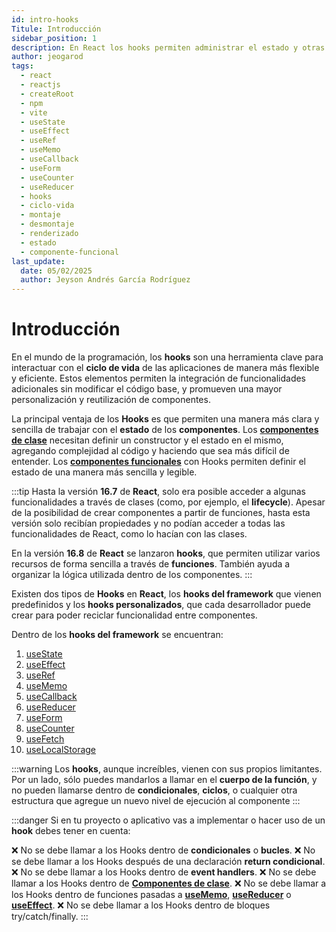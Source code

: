 ```yaml
---
id: intro-hooks
Titule: Introducción
sidebar_position: 1
description: En React los hooks permiten administrar el estado y otras funciones sin tener que escribir una clase.
author: jeogarod
tags:
  - react
  - reactjs
  - createRoot
  - npm
  - vite
  - useState
  - useEffect
  - useRef
  - useMemo
  - useCallback
  - useForm
  - useCounter
  - useReducer
  - hooks
  - ciclo-vida
  - montaje
  - desmontaje
  - renderizado
  - estado
  - componente-funcional
last_update:
  date: 05/02/2025
  author: Jeyson Andrés García Rodríguez
---
```


# Introducción

En el mundo de la programación, los **hooks** son una herramienta clave para interactuar con el **ciclo de vida** de las aplicaciones de manera más flexible y eficiente. Estos elementos permiten la integración de funcionalidades adicionales sin modificar el código base, y promueven una mayor personalización y reutilización de componentes. 

La principal ventaja de los **Hooks** es que permiten una manera más clara y sencilla de trabajar con el **estado** de los **componentes**. Los [**componentes de clase**](/docs/programacion/reactjs/proyecto/componente-clase.md) necesitan definir un constructor y el estado en el mismo, agregando complejidad al código y haciendo que sea más difícil de entender. Los [**componentes funcionales**](/docs/programacion/reactjs/proyecto/componente-funcional.md) con Hooks permiten definir el estado de una manera más sencilla y legible.

:::tip
Hasta la versión **16.7** de **React**, solo era posible acceder a algunas funcionalidades a través de clases (como, por ejemplo, el **lifecycle**). Apesar de la posibilidad de crear componentes a partir de funciones, hasta esta versión solo recibían propiedades y no podían acceder a todas las funcionalidades de React, como lo hacían con las clases.

En la versión **16.8** de **React** se lanzaron **hooks**, que permiten utilizar varios recursos de forma sencilla a través de **funciones**. También ayuda a organizar la lógica utilizada dentro de los componentes.
:::

Existen dos tipos de **Hooks** en **React**, los **hooks del framework** que vienen predefinidos y los **hooks personalizados**, que cada desarrollador puede crear para poder reciclar funcionalidad entre componentes.

Dentro de los **hooks del framework** se encuentran:

1. [useState](/docs/programacion/reactjs/hooks/useState.md) 
2. [useEffect](/docs/programacion/reactjs/hooks/useEffect.md)
3. [useRef](/docs/programacion/reactjs/hooks/useRef.md) 
4. [useMemo](/docs/programacion/reactjs/hooks/useMemo.md) 
5. [useCallback](/docs/programacion/reactjs/hooks/useCallback.md) 
6. [useReducer](/docs/programacion/reactjs/hooks/useReducer.md) 
7. [useForm](/docs/programacion/reactjs/hooks/useForm.md) 
8. [useCounter](/docs/programacion/reactjs/hooks/useCounter.md) 
9. [useFetch](/docs/programacion/reactjs/hooks/useFetch.md) 
10. [useLocalStorage](/docs/programacion/reactjs/hooks/useLocalStorage.md)

:::warning
Los **hooks**, aunque increíbles, vienen con sus propios limitantes. Por un lado, sólo puedes mandarlos a llamar en el **cuerpo de la función**, y no pueden llamarse dentro de **condicionales**, **ciclos**, o cualquier otra estructura que agregue un nuevo nivel de ejecución al componente
:::

:::danger
Si en tu proyecto o aplicativo vas a implementar o hacer uso de un  **hook** debes tener en cuenta:

❌ No se debe llamar a los Hooks dentro de **condicionales** o **bucles**.
❌ No se debe llamar a los Hooks después de una declaración **return condicional**.
❌ No se debe llamar a los Hooks dentro de **event handlers**.
❌ No se debe llamar a los Hooks dentro de [**Componentes de clase**](/docs/programacion/reactjs/proyecto/componente-clase.md).
❌ No se debe llamar a los Hooks dentro de funciones pasadas a [**useMemo**](/docs/programacion/reactjs/hooks/useMemo.md), [**useReducer**](/docs/programacion/reactjs/hooks/useReducer.md) o [**useEffect**](/docs/programacion/reactjs/hooks/useEffect.md).
❌ No se debe llamar a los Hooks dentro de bloques try/catch/finally.
:::